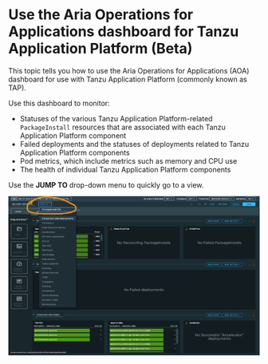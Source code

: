 # Use the Aria Operations for Applications dashboard for Tanzu Application Platform (Beta)

This topic tells you how to use the Aria Operations for Applications (AOA) dashboard for use with
Tanzu Application Platform (commonly known as TAP).

Use this dashboard to monitor:

- Statuses of the various Tanzu Application Platform-related `PackageInstall` resources that are
  associated with each Tanzu Application Platform component
- Failed deployments and the statuses of deployments related to Tanzu Application Platform components
- Pod metrics, which include metrics such as memory and CPU use
- The health of individual Tanzu Application Platform components

Use the **JUMP TO** drop-down menu to quickly go to a view.

![Completing the dashboard](images/aoa-dashboard-ready.png)
